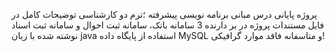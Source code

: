 پروژه پایانی درس مبانی برنامه نویسی پیشرفته ؛ترم دو کارشناسی
توضیحات کامل در فایل مستندات پروژه
در بر دارنده 3 سامانه بانک، سامانه ثبت احوال و سامانه ثبت اسناد
نوشته شده با زبان java
استفاده از پایگاه داده MySQL
و متاسفانه فاقد موارد گرافیکی!